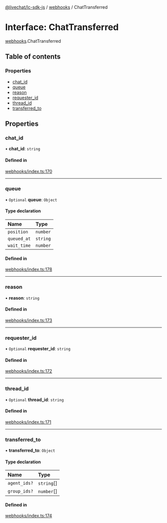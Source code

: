 [@livechat/lc-sdk-js](../README.md) / [webhooks](../modules/webhooks.md) / ChatTransferred

# Interface: ChatTransferred

[webhooks](../modules/webhooks.md).ChatTransferred

## Table of contents

### Properties

- [chat\_id](webhooks.ChatTransferred.md#chat_id)
- [queue](webhooks.ChatTransferred.md#queue)
- [reason](webhooks.ChatTransferred.md#reason)
- [requester\_id](webhooks.ChatTransferred.md#requester_id)
- [thread\_id](webhooks.ChatTransferred.md#thread_id)
- [transferred\_to](webhooks.ChatTransferred.md#transferred_to)

## Properties

### chat\_id

• **chat\_id**: `string`

#### Defined in

[webhooks/index.ts:170](https://github.com/livechat/lc-sdk-js/blob/a63b0a6/src/webhooks/index.ts#L170)

___

### queue

• `Optional` **queue**: `Object`

#### Type declaration

| Name | Type |
| :------ | :------ |
| `position` | `number` |
| `queued_at` | `string` |
| `wait_time` | `number` |

#### Defined in

[webhooks/index.ts:178](https://github.com/livechat/lc-sdk-js/blob/a63b0a6/src/webhooks/index.ts#L178)

___

### reason

• **reason**: `string`

#### Defined in

[webhooks/index.ts:173](https://github.com/livechat/lc-sdk-js/blob/a63b0a6/src/webhooks/index.ts#L173)

___

### requester\_id

• `Optional` **requester\_id**: `string`

#### Defined in

[webhooks/index.ts:172](https://github.com/livechat/lc-sdk-js/blob/a63b0a6/src/webhooks/index.ts#L172)

___

### thread\_id

• `Optional` **thread\_id**: `string`

#### Defined in

[webhooks/index.ts:171](https://github.com/livechat/lc-sdk-js/blob/a63b0a6/src/webhooks/index.ts#L171)

___

### transferred\_to

• **transferred\_to**: `Object`

#### Type declaration

| Name | Type |
| :------ | :------ |
| `agent_ids?` | `string`[] |
| `group_ids?` | `number`[] |

#### Defined in

[webhooks/index.ts:174](https://github.com/livechat/lc-sdk-js/blob/a63b0a6/src/webhooks/index.ts#L174)
